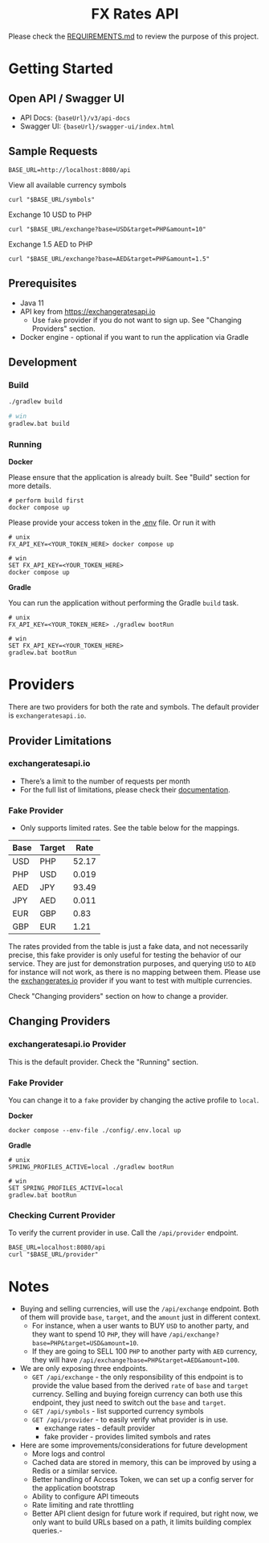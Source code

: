 <h1 align="center">FX Rates API</h1>

Please check the [REQUIREMENTS.md](./REQUIREMENTS.md) to review the purpose of this project.

# Getting Started

## Open API / Swagger UI

- API Docs: `{baseUrl}/v3/api-docs`
- Swagger UI: `{baseUrl}/swagger-ui/index.html`

## Sample Requests

```shell
BASE_URL=http://localhost:8080/api
```

View all available currency symbols
```shell
curl "$BASE_URL/symbols"
```

Exchange 10 USD to PHP
```shell
curl "$BASE_URL/exchange?base=USD&target=PHP&amount=10"
```

Exchange 1.5 AED to PHP
```shell
curl "$BASE_URL/exchange?base=AED&target=PHP&amount=1.5"
```

## Prerequisites

- Java 11
- API key from https://exchangeratesapi.io
  - Use `fake` provider if you do not want to sign up. See "Changing Providers" section.
- Docker engine - optional if you want to run the application via Gradle

## Development

### Build

```sh
./gradlew build

# win
gradlew.bat build
```

### Running

**Docker**

Please ensure that the application is already built. See "Build" section for more details.

```shell
# perform build first
docker compose up
```
Please provide your access token in the [.env](./.env) file. Or run it with

```shell
# unix
FX_API_KEY=<YOUR_TOKEN_HERE> docker compose up

# win
SET FX_API_KEY=<YOUR_TOKEN_HERE>
docker compose up
```

**Gradle**

You can run the application without performing the Gradle `build` task.

```shell
# unix
FX_API_KEY=<YOUR_TOKEN_HERE> ./gradlew bootRun

# win
SET FX_API_KEY=<YOUR_TOKEN_HERE>
gradlew.bat bootRun
```

# Providers

There are two providers for both the rate and symbols. The default provider is `exchangeratesapi.io`.

## Provider Limitations

### exchangeratesapi.io

- There’s a limit to the number of requests per month
- For the full list of limitations, please check their [documentation](https://exchangeratesapi.io/documentation/).

### Fake Provider

- Only supports limited rates. See the table below for the mappings.

| Base | Target | Rate  |
|------|--------|-------|
| USD  | PHP    | 52.17 |
| PHP  | USD    | 0.019 |
| AED  | JPY    | 93.49 |
| JPY  | AED    | 0.011 |
| EUR  | GBP    | 0.83  |
| GBP  | EUR    | 1.21  |

The rates provided from the table is just a fake data, and not necessarily precise, this fake provider is only useful
for testing the behavior of our service. They are just for demonstration purposes, and querying `USD` to `AED` for
instance will not work, as there is no mapping between them. Please use the [exchangerates.io](http://exchangerates.io)
provider if you want to test with multiple currencies.

Check "Changing providers" section on how to change a provider.

## Changing Providers

### exchangeratesapi.io Provider

This is the default provider. Check the "Running" section.

### Fake Provider

You can change it to a `fake` provider by changing the active profile to `local`.

**Docker**

```shell
docker compose --env-file ./config/.env.local up
```

**Gradle**

```shell
# unix
SPRING_PROFILES_ACTIVE=local ./gradlew bootRun

# win
SET SPRING_PROFILES_ACTIVE=local
gradlew.bat bootRun
```

### Checking Current Provider

To verify the current provider in use. Call the `/api/provider` endpoint.

```shell
BASE_URL=localhost:8080/api
curl "$BASE_URL/provider"
```

# Notes

- Buying and selling currencies, will use the `/api/exchange` endpoint. Both of them will provide `base`, `target`, and the `amount` just in different context.
  - For instance, when a user wants to BUY `USD` to another party, and they want to spend 10 `PHP`, they will have `/api/exchange?base=PHP&target=USD&amount=10`.
  - If they are going to SELL 100 `PHP` to another party with `AED` currency, they will have `/api/exchange?base=PHP&target=AED&amount=100`.
- We are only exposing three endpoints.
  - `GET /api/exchange` - the only responsibility of this endpoint is to provide the value based from the derived `rate` of `base` and `target` currency. Selling and buying foreign currency can both use this endpoint, they just need to switch out the `base` and `target`.
  - `GET /api/symbols` - list supported currency symbols
  - `GET /api/provider` - to easily verify what provider is in use.
    - exchange rates - default provider
    - fake provider - provides limited symbols and rates
- Here are some improvements/considerations for future development
  - More logs and control
  - Cached data are stored in memory, this can be improved by using a Redis or a similar service.
  - Better handling of Access Token, we can set up a config server for the application bootstrap
  - Ability to configure API timeouts
  - Rate limiting and rate throttling
  - Better API client design for future work if required, but right now, we only want to build URLs based on a path, it limits building complex queries.- 
